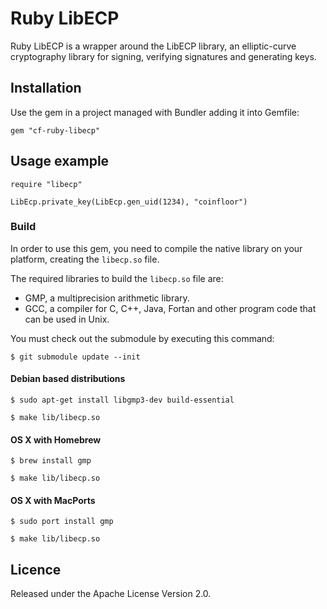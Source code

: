 # Ruby LibECP

Ruby LibECP is a wrapper around the LibECP library, an elliptic-curve
cryptography library for signing, verifying signatures and generating keys.


## Installation

Use the gem in a project managed with Bundler adding it into Gemfile:

    gem "cf-ruby-libecp"


## Usage example

    require "libecp"

    LibEcp.private_key(LibEcp.gen_uid(1234), "coinfloor")


### Build

In order to use this gem, you need to compile the native library on your
platform, creating the `libecp.so` file.

The required libraries to build the `libecp.so` file are:

- GMP, a multiprecision arithmetic library.
- GCC, a compiler for C, C++, Java, Fortan and other program code that can be
used in Unix.

You must check out the submodule by executing this command:

    $ git submodule update --init

#### Debian based distributions

    $ sudo apt-get install libgmp3-dev build-essential

    $ make lib/libecp.so

#### OS X with Homebrew

    $ brew install gmp

    $ make lib/libecp.so

#### OS X with MacPorts

    $ sudo port install gmp

    $ make lib/libecp.so


## Licence

Released under the Apache License Version 2.0.

